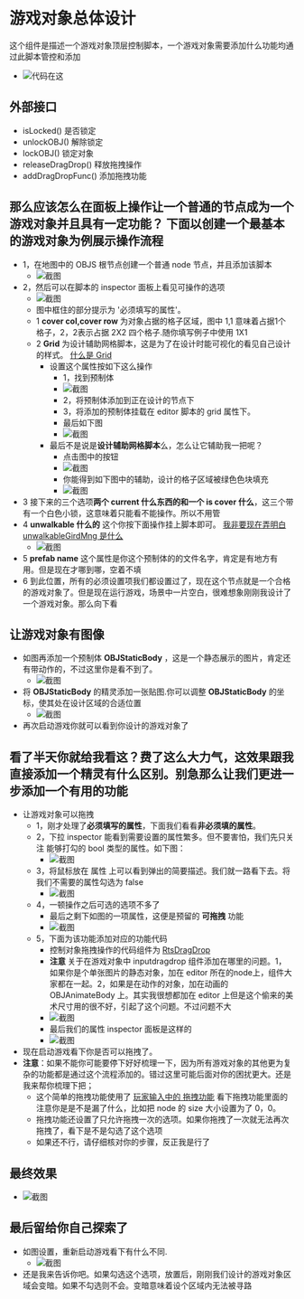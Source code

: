 # 游戏对象总体设计

这个组件是描述一个游戏对象顶层控制脚本，一个游戏对象需要添加什么功能均通过此脚本管控和添加
- ![代码在这](img/editor.PNG)

## 外部接口

- isLocked() 是否锁定
- unlockOBJ() 解除锁定
- lockOBJ() 锁定对象
- releaseDragDrop() 释放拖拽操作
- addDragDropFunc() 添加拖拽功能

## 那么应该怎么在面板上操作让一个普通的节点成为一个游戏对象并且具有一定功能？ 下面以创建一个最基本的游戏对象为例展示操作流程

- 1，在地图中的 OBJS 根节点创建一个普通 node 节点，并且添加该脚本
  - ![截图](img/useeditorstep1.PNG)
- 2，然后可以在脚本的 inspector 面板上看见可操作的选项
  - ![截图](img/useeditorstep2.PNG)
  - 图中框住的部分提示为 '必须填写的属性'。
  - 1 **cover col,cover row** 为对象占据的格子区域，图中 1,1 意味着占据1个格子，2，2表示占据 2X2 四个格子.随你填写例子中使用 1X1
  - 2 **Grid** 为设计辅助网格脚本，这是为了在设计时能可视化的看见自己设计的样式。 [什么是 Grid](../map/Grid.md)
    - 设置这个属性按如下这么操作
      - 1，找到预制体
      - ![截图](img/useeditorstep3.PNG)
      - 2，将预制体添加到正在设计的节点下
      - 3，将添加的预制体挂载在 editor 脚本的 grid 属性下。
      - 最后如下图
      - ![截图](img/useeditorstep4.PNG)
    - 最后不是说是**设计辅助网格脚本**么，怎么让它辅助我一把呢？
      - 点击图中的按钮
      - ![截图](img/useeditorstep5.PNG)
      - 你能得到如下图中的辅助，设计的格子区域被绿色色块填充
      - ![截图](img/useeditorstep6.PNG)
- 3 接下来的三个选项**两个 current 什么东西的和一个 is cover 什么**，这三个带有一个白色小锁，这意味着只能看不能操作。所以不用管
- 4 **unwalkable 什么的** 这个你按下面操作挂上脚本即可。 [我非要现在弄明白 unwalkableGirdMng 是什么](./unwalkableGirdMng.md)
  - ![截图](img/useeditorstep6.gif)
- 5 **prefab name** 这个属性是你这个预制体的的文件名字，肯定是有地方有用。但是现在才哪到哪，空着不填
- 6 到此位置，所有的必须设置项我们都设置过了，现在这个节点就是一个合格的游戏对象了。但是现在运行游戏，场景中一片空白，很难想象刚刚我设计了一个游戏对象。那么向下看
  
## 让游戏对象有图像

- 如图再添加一个预制体 **OBJStaticBody** ，这是一个静态展示的图片，肯定还有带动作的，不过这里你是看不到了。
  - ![截图](img/useeditorstep7.PNG)
- 将 **OBJStaticBody** 的精灵添加一张贴图.你可以调整 **OBJStaticBody** 的坐标，使其处在设计区域的合适位置
  - ![截图](img/useeditorstep8.PNG)
- 再次启动游戏你就可以看到你设计的游戏对象了

## 看了半天你就给我看这？费了这么大力气，这效果跟我直接添加一个精灵有什么区别。别急那么让我们更进一步添加一个有用的功能

- 让游戏对象可以拖拽
  - 1，刚才处理了**必须填写的属性**，下面我们看看**非必须填的属性**。
  - 2，下拉 inspector 能看到需要设置的属性繁多。但不要害怕，我们先只关注 能够打勾的 bool 类型的属性。如下图：
    - ![截图](img/useeditorstep9.PNG)
  - 3，将鼠标放在 属性 上可以看到弹出的简要描述。我们就一路看下去。将我们不需要的属性勾选为 false
    - ![截图](img/useeditorstep10.PNG)
  - 4，一顿操作之后可选的选项不多了
    - 最后之剩下如图的一项属性，这便是预留的 **可拖拽** 功能
    - ![截图](img/useeditorstep11.PNG)
  - 5，下面为该功能添加对应的功能代码
    - 控制对象拖拽操作的代码组件为 [RtsDragDrop](./RtsDragDrop.md)
    - **注意** 关于在游戏对象中 inputdragdrop 组件添加在哪里的问题。1，如果你是个单张图片的静态对象，加在 editor 所在的node上，组件大家都在一起。2，如果是在动作的对象，加在动画的 OBJAnimateBody 上。其实我很想都加在 editor 上但是这个偷来的美术尺寸用的很不好，引起了这个问题。不过问题不大
    - ![截图](img/useeditorstep11.gif)
    - 最后我们的属性 inspector 面板是这样的
    - ![截图](img/useeditorstep12.PNG)
- 现在启动游戏看下你是否可以拖拽了。
- **注意**：如果不能你可能要停下好好梳理一下，因为所有游戏对象的其他更为复杂的功能都是通过这个流程添加的。错过这里可能后面对你的困扰更大。还是我来帮你梳理下把；
  - 这个简单的拖拽功能使用了 [玩家输入中的 拖拽功能](../playerInput/InputDragDrop.md) 看下拖拽功能里面的注意你是是不是漏了什么，比如把 node 的 size 大小设置为了 0，0。
  - 拖拽功能还设置了只允许拖拽一次的选项。如果你拖拽了一次就无法再次拖拽了，看下是不是勾选了这个选项
  - 如果还不行，请仔细核对你的步骤，反正我是行了

## 最终效果

- ![截图](img/useeditorstep12.gif)

## 最后留给你自己探索了

- 如图设置，重新启动游戏看下有什么不同.
  - ![截图](img/useeditorstep13.PNG)
- 还是我来告诉你吧。如果勾选这个选项，放置后，刚刚我们设计的游戏对象区域会变暗。如果不勾选则不会。变暗意味着设个区域内无法被寻路